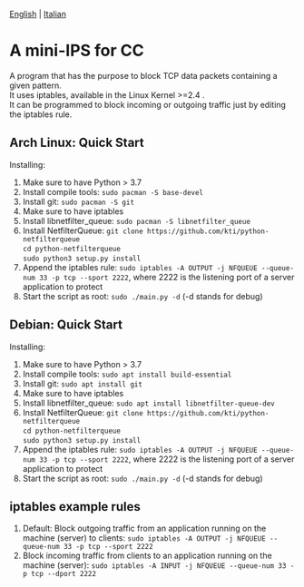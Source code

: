 [English](README.md) | [Italian](README.it.md)
# A mini-IPS for CC
A program that has the purpose to block TCP data packets containing a given pattern.  
It uses iptables, available in the Linux Kernel >=2.4 .  
It can be programmed to block incoming or outgoing traffic just by editing the iptables rule. 


## Arch Linux: Quick Start
Installing:
1. Make sure to have Python > 3.7
1. Install compile tools: `sudo pacman -S base-devel`
1. Install git: `sudo pacman -S git`
1. Make sure to have iptables
1. Install libnetfilter_queue: `sudo pacman -S libnetfilter_queue`
1. Install NetfilterQueue:   `git clone https://github.com/kti/python-netfilterqueue`  
`cd python-netfilterqueue`  
`sudo python3 setup.py install`  
1. Append the iptables rule: `sudo iptables -A OUTPUT -j NFQUEUE --queue-num 33 -p tcp --sport 2222`, where 2222 is the listening port of a server application to protect
1. Start the script as root: `sudo ./main.py -d`  (-d stands for debug)

## Debian: Quick Start
Installing:
1. Make sure to have Python > 3.7
1. Install compile tools: `sudo apt install build-essential`
1. Install git: `sudo apt install git`
1. Make sure to have iptables
1. Install libnetfilter_queue: `sudo apt install libnetfilter-queue-dev`
1. Install NetfilterQueue:   `git clone https://github.com/kti/python-netfilterqueue`  
`cd python-netfilterqueue`  
`sudo python3 setup.py install`  
1. Append the iptables rule: `sudo iptables -A OUTPUT -j NFQUEUE --queue-num 33 -p tcp --sport 2222`, where 2222 is the listening port of a server application to protect
1. Start the script as root: `sudo ./main.py -d`  (-d stands for debug)

## iptables example rules
1. Default: Block outgoing traffic from an application running on the machine (server) to clients: `sudo iptables -A OUTPUT -j NFQUEUE --queue-num 33 -p tcp --sport 2222`
1. Block incoming traffic from clients to an application running on the machine (server): `sudo iptables -A INPUT -j NFQUEUE --queue-num 33 -p tcp --dport 2222`
